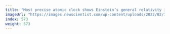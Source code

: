 ```yaml
---
title: "Most precise atomic clock shows Einstein’s general relativity is right"
imageUrl: "https://images.newscientist.com/wp-content/uploads/2022/02/16165345/PRI_223720643.jpg?width=600"
index: 573
weight: 573
---
```

